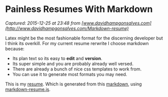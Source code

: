 # Painless Resumes With Markdown

_Captured: 2015-12-25 at 23:48 from [www.davidhampgonsalves.com](http://www.davidhampgonsalves.com/Markdown-resume)_

Latex might be the most fashionable format for the discerning developer but I think its overkill. For my current resume rerwrite I choose markdown because:

  * Its plan text so its easy to **edit** and **version**.
  * Its super simple and you are probably already well versed.
  * There are already a bunch of nice css templates to work from.
  * You can use it to generate most formats you may need.

This is my [resume](http://www.davidhampgonsalves.com/html/resume.html). Which is generated from this [markdown](https://github.com/davidhampgonsalves/resume), using [markdown-resume.js](https://github.com/c0bra/markdown-resume-js).
